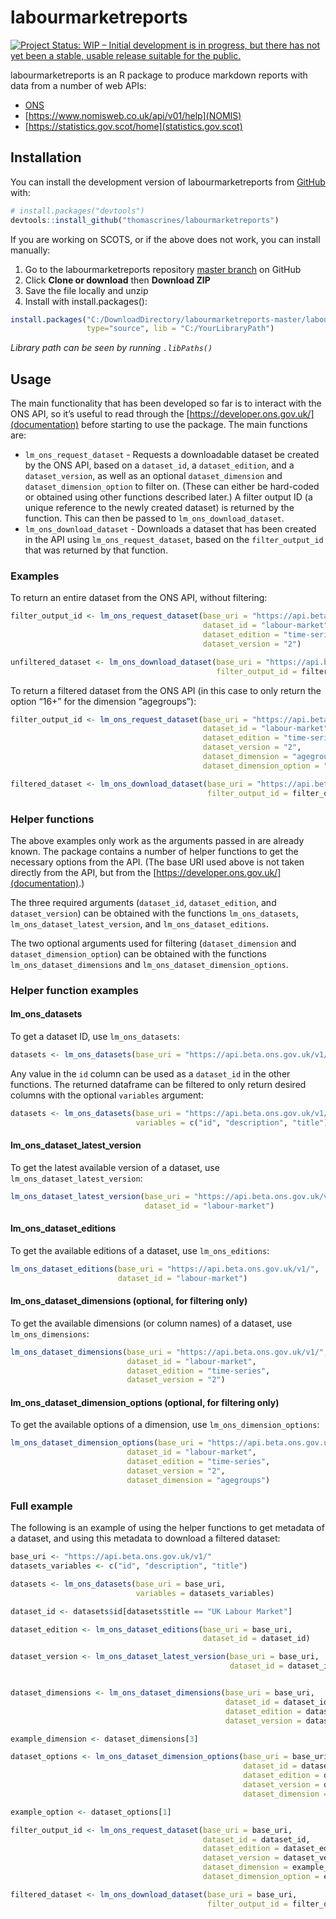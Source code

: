 
<!-- README.md is generated from README.Rmd. Please edit that file -->

# labourmarketreports

<!-- badges: start -->

[![Project Status: WIP – Initial development is in progress, but there
has not yet been a stable, usable release suitable for the
public.](https://www.repostatus.org/badges/latest/wip.svg)](https://www.repostatus.org/#wip)
<!-- badges: end -->

labourmarketreports is an R package to produce markdown reports with
data from a number of web APIs:

  - [ONS](https://developer.ons.gov.uk/)
  - [https://www.nomisweb.co.uk/api/v01/help](NOMIS)
  - [https://statistics.gov.scot/home](statistics.gov.scot)

## Installation

You can install the development version of labourmarketreports from
[GitHub](https://github.com/) with:

``` r
# install.packages("devtools")
devtools::install_github("thomascrines/labourmarketreports")
```

If you are working on SCOTS, or if the above does not work, you can
install manually:

1.  Go to the labourmarketreports repository [master
    branch](https://github.com/thomascrines/labourmarketreports) on
    GitHub
2.  Click **Clone or download** then **Download ZIP**
3.  Save the file locally and unzip
4.  Install with
install.packages():

<!-- end list -->

``` r
install.packages("C:/DownloadDirectory/labourmarketreports-master/labourmarketreports-master", repos = NULL,
                 type="source", lib = "C:/YourLibraryPath")
```

*Library path can be seen by running `.libPaths()`*

## Usage

The main functionality that has been developed so far is to interact
with the ONS API, so it’s useful to read through the
[https://developer.ons.gov.uk/](documentation) before starting to use
the package. The main functions are:

  - `lm_ons_request_dataset` - Requests a downloadable dataset be
    created by the ONS API, based on a `dataset_id`, a
    `dataset_edition`, and a `dataset_version`, as well as an optional
    `dataset_dimension` and `dataset_dimension_option` to filter on.
    (These can either be hard-coded or obtained using other functions
    described later.) A filter output ID (a unique reference to the
    newly created dataset) is returned by the function. This can then be
    passed to `lm_ons_download_dataset`.
  - `lm_ons_download_dataset` - Downloads a dataset that has been
    created in the API using `lm_ons_request_dataset`, based on the
    `filter_output_id` that was returned by that function.

### Examples

To return an entire dataset from the ONS API, without
filtering:

``` r
filter_output_id <- lm_ons_request_dataset(base_uri = "https://api.beta.ons.gov.uk/v1/", 
                                           dataset_id = "labour-market", 
                                           dataset_edition = "time-series", 
                                           dataset_version = "2")

unfiltered_dataset <- lm_ons_download_dataset(base_uri = "https://api.beta.ons.gov.uk/v1/",
                                              filter_output_id = filter_output_id)
```

To return a filtered dataset from the ONS API (in this case to only
return the option “16+” for the dimension
“agegroups”):

``` r
filter_output_id <- lm_ons_request_dataset(base_uri = "https://api.beta.ons.gov.uk/v1/", 
                                           dataset_id = "labour-market", 
                                           dataset_edition = "time-series", 
                                           dataset_version = "2",
                                           dataset_dimension = "agegroups",
                                           dataset_dimension_option = "16+")

filtered_dataset <- lm_ons_download_dataset(base_uri = "https://api.beta.ons.gov.uk/v1/",
                                            filter_output_id = filter_output_id)
```

### Helper functions

The above examples only work as the arguments passed in are already
known. The package contains a number of helper functions to get the
necessary options from the API. (The base URI used above is not taken
directly from the API, but from the
[https://developer.ons.gov.uk/](documentation).)

The three required arguments (`dataset_id`, `dataset_edition`, and
`dataset_version`) can be obtained with the functions `lm_ons_datasets`,
`lm_ons_dataset_latest_version`, and `lm_ons_dataset_editions`.

The two optional arguments used for filtering (`dataset_dimension` and
`dataset_dimension_option`) can be obtained with the functions
`lm_ons_dataset_dimensions` and `lm_ons_dataset_dimension_options`.

### Helper function examples

#### lm\_ons\_datasets

To get a dataset ID, use
`lm_ons_datasets`:

``` r
datasets <- lm_ons_datasets(base_uri = "https://api.beta.ons.gov.uk/v1/")
```

Any value in the `id` column can be used as a `dataset_id` in the other
functions. The returned dataframe can be filtered to only return desired
columns with the optional `variables`
argument:

``` r
datasets <- lm_ons_datasets(base_uri = "https://api.beta.ons.gov.uk/v1/", 
                            variables = c("id", "description", "title"))
```

#### lm\_ons\_dataset\_latest\_version

To get the latest available version of a dataset, use
`lm_ons_dataset_latest_version`:

``` r
lm_ons_dataset_latest_version(base_uri = "https://api.beta.ons.gov.uk/v1/", 
                              dataset_id = "labour-market")
```

#### lm\_ons\_dataset\_editions

To get the available editions of a dataset, use `lm_ons_editions`:

``` r
lm_ons_dataset_editions(base_uri = "https://api.beta.ons.gov.uk/v1/", 
                        dataset_id = "labour-market")
```

#### lm\_ons\_dataset\_dimensions (optional, for filtering only)

To get the available dimensions (or column names) of a dataset, use
`lm_ons_dimensions`:

``` r
lm_ons_dataset_dimensions(base_uri = "https://api.beta.ons.gov.uk/v1/", 
                          dataset_id = "labour-market", 
                          dataset_edition = "time-series", 
                          dataset_version = "2")
```

#### lm\_ons\_dataset\_dimension\_options (optional, for filtering only)

To get the available options of a dimension, use
`lm_ons_dimension_options`:

``` r
lm_ons_dataset_dimension_options(base_uri = "https://api.beta.ons.gov.uk/v1/", 
                          dataset_id = "labour-market", 
                          dataset_edition = "time-series", 
                          dataset_version = "2",
                          dataset_dimension = "agegroups")
```

### Full example

The following is an example of using the helper functions to get
metadata of a dataset, and using this metadata to download a filtered
dataset:

``` r
base_uri <- "https://api.beta.ons.gov.uk/v1/"
datasets_variables <- c("id", "description", "title")

datasets <- lm_ons_datasets(base_uri = base_uri,
                            variables = datasets_variables)

dataset_id <- datasets$id[datasets$title == "UK Labour Market"]

dataset_edition <- lm_ons_dataset_editions(base_uri = base_uri,
                                           dataset_id = dataset_id)

dataset_version <- lm_ons_dataset_latest_version(base_uri = base_uri,
                                                 dataset_id = dataset_id)


dataset_dimensions <- lm_ons_dataset_dimensions(base_uri = base_uri,
                                                dataset_id = dataset_id,
                                                dataset_edition = dataset_edition,
                                                dataset_version = dataset_version)

example_dimension <- dataset_dimensions[3]

dataset_options <- lm_ons_dataset_dimension_options(base_uri = base_uri,
                                                    dataset_id = dataset_id,
                                                    dataset_edition = dataset_edition,
                                                    dataset_version = dataset_version,
                                                    dataset_dimension = example_dimension)

example_option <- dataset_options[1]

filter_output_id <- lm_ons_request_dataset(base_uri = base_uri,
                                           dataset_id = dataset_id,
                                           dataset_edition = dataset_edition,
                                           dataset_version = dataset_version,
                                           dataset_dimension = example_dimension,
                                           dataset_dimension_option = example_option)

filtered_dataset <- lm_ons_download_dataset(base_uri = base_uri,
                                            filter_output_id = filter_output_id)
```
